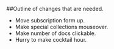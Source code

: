 ##Outline of changes that are needed.

- Move subscription form up.
- Make special collections mouseover.
- Make number of docs clickable.
- Hurry to make cocktail hour.

